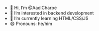 - 👋 Hi, I’m @AadiCharpe
- 👀 I’m interested in backend development
- 🌱 I’m currently learning HTML/CSS/JS
- 😄 Pronouns: he/him

<!---
AadiCharpe/AadiCharpe is a ✨ special ✨ repository because its `README.md` (this file) appears on your GitHub profile.
You can click the Preview link to take a look at your changes.
--->
